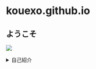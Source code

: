 # kouexo.github.io
## ようこそ
![](/assets/images/chameleon.png)
<details><summary>自己紹介</summary>

<p> <em>名前</em> <br>  </p>
Kou
<p>主な使用言語 <br>  
Python
<p>使ったことがあるプログラミング言語 <br>
C,C++,PHP, (HTML/CSS) ※ほぼ忘れました
